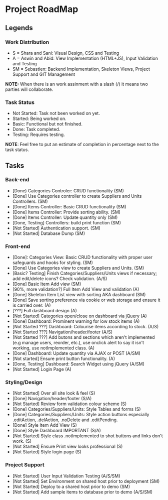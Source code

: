 # Project RoadMap

## Legends
### Work Distribution

- S = Shara and Sani: Visual Design, CSS and Testing
- A = Aswin and Abid: View Implementation (HTML+JS), Input Validation and Testing
- SM = Sebastien: Backend Implementation, Skeleton Views, Project Support and GIT Management

**NOTE:** When there is an work assinment with a slash (/) it means two parties will collaborate.

### Task Status

- Not Started: Task not been worked on yet.
- Started: Being worked on.
- Basic: Functional but not finished.
- Done: Task completed.
- Testing: Requires testing.

**NOTE**: Feel free to put an estimate of completion in percentage next to the task status.

## Tasks

### Back-end

- [Done) Categories Controler: CRUD functionality  (SM)
- [Done] Use Categories controller to create Suppliers and Units Controllers. (SM)
- [Done] Items Controller: Basic CRUD functionality (SM)
- [Done] Items Controller: Provide sorting ability. (SM)
- [Done] Items Controller: Update quantity only (SM)
- [Done, Testing] Controllers: build print function (SM)
- [Not Started] Authentication support. (SM)
- [Not Started] Database Dump (SM)

### Front-end

- [Done]: Categories View: Basic CRUD functionality with proper user safeguards and hooks for styling. (SM)
- [Done] Use Categories view to create Suppliers and Units. (SM)
- [Basic? Testing] Finish Categories/Suppliers/Units views if necessary; add edit/delete icons? Check validation. (A/S)
- [Done] Basic Item Add view (SM)
- [90%, more validation?] Full Item Add View and validation (A)
- [Done] Skeleton Item List view with sorting AKA dashboard (SM)
- [Done] Save sorting preference via cookie or web storage and ensure it is carried over. (A)
- [???] Full dashboard design (A)
- [Not Started] Categories open/close on dashboard via jQuery (A)
- [Done] Dashboard: Prominent warning for low stock items (A)
- [Not Started ???] Dashboard: Colourise items according to stock. (A/S)
- [Not Started ???] Navigation/header/footer (A/S)
- [Not Started ???] Add butons and sections which aren't implemented (e.g manage users, reorder, etc.), use onclick alert to say it isn't working, use notImplemented class. (A)
- [Done] Dashboard: Update quantity via AJAX or POST (A/SM)
- [Not started] Ensure print button functionality. (A)
- [Done, Testing] Dashboard: Search Widget using jQuery (A/SM)
- [Not Started] Login Page (A)

### Styling/Design

- [Not Started] Over all site look & feel (S)
- [Done] Navigation/header/footer (S/A)
- [Not Started] Review form validation colour scheme (S)
- [Done] Categories/Suppliers/Units: Style Tables and forms (S)
- [Done] Categories/Suppliers/Units: Style action buttons especially .editAction, .delAction, .noDelete and .editPending.
- [Done] Style Item Add View (S)
- [Done] Style Dashboard IMPORTANT (S/A)
- [Not Started] Style class .notImplemented to shot buttons and links don't work. (S)
- [Not Started] Ensure Print view looks professional (S)
- [Not Started] Style login page (S)

### Project Support

- [Not Started] User Input Validation Testing (A/S/SM)
- [Not Started] Set Environment on shared host prior to deployment (SM)
- [Not Started] Deploy to a shared host prior to demo (SM)
- [Not Started] Add sample items to database prior to demo (A/S/SM)
